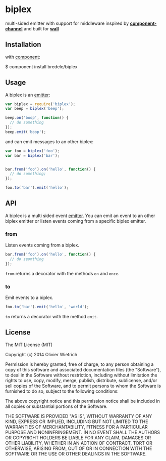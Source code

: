 biplex
======

multi-sided emitter with support for middleware inspired by **[component-channel](http://github.com/bredele/channel)** and built for **[wall](http://github.com/bredele/wall)**


## Installation

with [component](http://github.com/component/component):

  $ component install bredele/biplex


## Usage

  A biplex is an [emitter](http://github.com/component/emitter):

```js
var biplex = require('biplex');
var beep = biplex('beep');

beep.on('boop', function() {
  // do something
});
beep.emit('boop');
```

  and can emit messages to an other biplex:

```js
var foo = biplex('foo');
var bar = biplex('bar');


bar.from('foo').on('hello', function() {
  // do something;
});

foo.to('bar').emit('hello');
```

## API

  A biplex is a multi sided event [emitter](http://github.com/component/emitter). You can emit an event to an other
  biplex emitter or listen events coming from a specific biplex emitter.

### from

  Listen events coming from a biplex.

```js
bar.from('foo').on('hello', function() {
  // do seomthing
});
```

  `from` returns a decorator with the methods `on` and `once`.
  

### to

  Emit events to a biplex.

```js
foo.to('bar').emit('hello', 'world');
```

  `to` returns a decorator with the method `emit`.


## License

The MIT License (MIT)

Copyright (c) 2014 Olivier Wietrich

Permission is hereby granted, free of charge, to any person obtaining a copy
of this software and associated documentation files (the "Software"), to deal
in the Software without restriction, including without limitation the rights
to use, copy, modify, merge, publish, distribute, sublicense, and/or sell
copies of the Software, and to permit persons to whom the Software is
furnished to do so, subject to the following conditions:

The above copyright notice and this permission notice shall be included in all
copies or substantial portions of the Software.

THE SOFTWARE IS PROVIDED "AS IS", WITHOUT WARRANTY OF ANY KIND, EXPRESS OR
IMPLIED, INCLUDING BUT NOT LIMITED TO THE WARRANTIES OF MERCHANTABILITY,
FITNESS FOR A PARTICULAR PURPOSE AND NONINFRINGEMENT. IN NO EVENT SHALL THE
AUTHORS OR COPYRIGHT HOLDERS BE LIABLE FOR ANY CLAIM, DAMAGES OR OTHER
LIABILITY, WHETHER IN AN ACTION OF CONTRACT, TORT OR OTHERWISE, ARISING FROM,
OUT OF OR IN CONNECTION WITH THE SOFTWARE OR THE USE OR OTHER DEALINGS IN THE
SOFTWARE.
